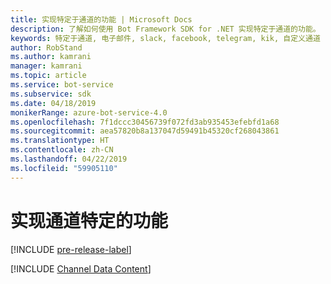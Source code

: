 ```yaml
---
title: 实现特定于通道的功能 | Microsoft Docs
description: 了解如何使用 Bot Framework SDK for .NET 实现特定于通道的功能。
keywords: 特定于通道, 电子邮件, slack, facebook, telegram, kik, 自定义通道
author: RobStand
ms.author: kamrani
manager: kamrani
ms.topic: article
ms.service: bot-service
ms.subservice: sdk
ms.date: 04/18/2019
monikerRange: azure-bot-service-4.0
ms.openlocfilehash: 7f1dccc30456739f072fd3ab935453efebfd1a68
ms.sourcegitcommit: aea57820b8a137047d59491b45320cf268043861
ms.translationtype: HT
ms.contentlocale: zh-CN
ms.lasthandoff: 04/22/2019
ms.locfileid: "59905110"
---
```

# <a name="implement-channel-specific-functionality"></a>实现通道特定的功能

[!INCLUDE [pre-release-label](../includes/pre-release-label.md)]

[!INCLUDE [Channel Data Content](../includes/snippet-channeldata.md)]
